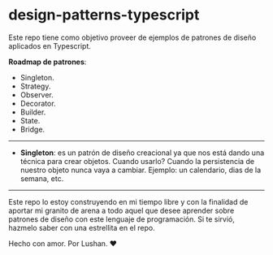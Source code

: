 # design-patterns-typescript
Este repo tiene como objetivo proveer de ejemplos de patrones de diseño aplicados en Typescript.

**Roadmap de patrones**:

- Singleton.
- Strategy.
- Observer.
- Decorator.
- Builder.
- State.
- Bridge.

---  

- **Singleton**: es un patrón de diseño creacional ya que nos está dando una técnica para crear objetos. Cuando usarlo? Cuando la persistencia de nuestro objeto nunca vaya a cambiar. Ejemplo: un calendario, dias de la semana, etc. 

---

Este repo lo estoy construyendo en mi tiempo libre y con la finalidad de aportar mi granito de arena a todo aquel que desee aprender sobre patrones de diseño con este lenguaje de programación. Si te sirvió, hazmelo saber con una estrellita en el repo.

Hecho con amor. Por Lushan. ♥
